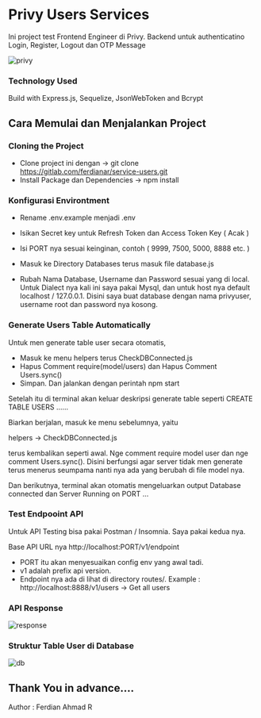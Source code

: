 # Privy Users Services
Ini project test Frontend Engineer di Privy. Backend untuk authenticatino Login, Register, Logout dan OTP Message

<img src="https://images.glints.com/unsafe/glints-dashboard.s3.amazonaws.com/company-logo/2f981f1837f2afbc70ef05415e01d984.jpeg" alt="privy" />

### Technology Used
Build with Express.js, Sequelize, JsonWebToken and Bcrypt

## Cara Memulai dan Menjalankan Project

### Cloning the Project
-   Clone project ini dengan -> git clone https://gitlab.com/ferdianar/service-users.git
-   Install Package dan Dependencies -> npm install

### Konfigurasi Environtment
-   Rename .env.example menjadi .env
-   Isikan Secret key untuk Refresh Token dan Access Token Key ( Acak )
-   Isi PORT nya sesuai keinginan, contoh ( 9999, 7500, 5000, 8888 etc. )

-   Masuk ke Directory Databases terus masuk file database.js
-   Rubah Nama Database, Username dan Password sesuai yang di local. Untuk Dialect nya kali ini saya pakai Mysql, dan untuk host nya default localhost / 127.0.0.1. Disini saya buat database dengan nama privyuser, username root dan password nya kosong.

### Generate Users Table Automatically
Untuk men generate table user secara otomatis,
-   Masuk ke menu helpers terus CheckDBConnected.js
-   Hapus Comment require(model/users) dan Hapus Comment Users.sync()
-   Simpan. Dan jalankan dengan perintah npm start

Setelah itu di terminal akan keluar deskripsi generate table seperti CREATE TABLE USERS ......

Biarkan berjalan, masuk ke menu sebelumnya, yaitu 

helpers -> CheckDBConnected.js

terus kembalikan seperti awal. Nge comment require model user dan nge comment Users.sync(). Disini berfungsi agar server tidak men generate terus menerus seumpama nanti nya ada yang berubah di file model nya.

Dan berikutnya, terminal akan otomatis mengeluarkan output Database connected dan Server Running on PORT ...

### Test Endpooint API
Untuk API Testing bisa pakai Postman / Insomnia. Saya pakai kedua nya.

Base API URL nya http://localhost:PORT/v1/endpoint
-   PORT itu akan menyesuaikan config env yang awal tadi.
-   v1 adalah prefix api version.
-   Endpoint nya ada di lihat di directory routes/.
Example : http://localhost:8888/v1/users -> Get all users

### API Response
<img src="https://raw.githubusercontent.com/ferdianar/privy-service-users/master/response.png?token=GHSAT0AAAAAABMD4XBVYAF7EZV2YXKZ7SB6YSB7UCQ" alt="response" />

### Struktur Table User di Database
<img src="https://raw.githubusercontent.com/ferdianar/privy-service-users/master/database.png?token=GHSAT0AAAAAABMD4XBVT3LW4N7YCKWJUPJEYSB7V4Q" alt="db" />

## Thank You in advance....
Author : Ferdian Ahmad R
